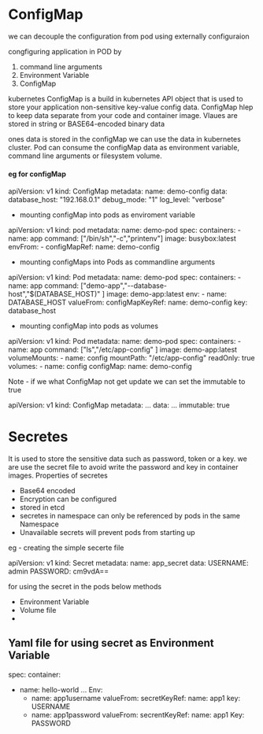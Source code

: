 # ConfigMap 

we can decouple the configuration from pod using externally configuraion 

congfiguring application in POD by 
1. command line arguments 
2. Environment Variable 
3. ConfigMap

kubernetes ConfigMap is a build in kubernetes API object that is used to store your application non-sensitive key-value config data. ConfigMap hlep to keep data separate from your code and container image. Vlaues are stored in string or BASE64-encoded binary data 

ones data is stored in the configMap we can use the data in kubernetes cluster. Pod can consume the configMap data as environment variable, command line arguments or filesystem volume. 

#### eg for configMap 

apiVersion: v1
kind: ConfigMap 
metadata: 
  name: demo-config
data:
  database_host: "192.168.0.1"
  debug_mode: "1"
  log_level: "verbose"


- mounting configMap into pods as enviroment variable 

apiVersion: v1
kind: pod
metadata: 
  name: demo-pod
spec:
  containers:
    - name: app
      command: ["/bin/sh","-c","printenv"]
      image: busybox:latest
      envFrom:
        - configMapRef:
            name: demo-config

- mounting configMaps into Pods as commandline arguments 

apiVersion: v1
kind: Pod
metadata:
  name: demo-pod
spec:
  containers:
    - name: app
      command: ["demo-app","--database-host","$(DATABASE_HOST)" ]
      image: demo-app:latest
      env: 
        - name: DATABASE_HOST
          valueFrom:
            configMapKeyRef:
              name: demo-config
              key: database_host

- mounting configMap into pods as volumes

apiVersion: v1
kind: Pod
metadata:
  name: demo-pod
spec:
  containers:
    - name: app
      command: ["ls","/etc/app-config" ]
      image: demo-app:latest
      volumeMounts:
        - name: config
          mountPath: "/etc/app-config"
          readOnly: true
  volumes:
    - name: config
      configMap: 
        name: demo-config


Note - if we what ConfigMap not get update we can set the immutable to true

apiVersion: v1
kind: ConfigMap
metadata:
  ...
data:
  ...
immutable: true 

# Secretes

It is used to store the sensitive data such as password, token or a key. we are use the secret file to avoid write the password and  key in container images. 
Properties of secretes 
- Base64 encoded 
- Encryption can be configured 
- stored in etcd
- secretes in namespace can only be referenced by pods in the same Namespace
- Unavailable secrets will prevent pods from starting up 

eg - creating the simple secerte file 

apiVersion: v1
kind: Secret
metadata: 
  name: app_secret
data:
  USERNAME: admin
  PASSWORD: cm9vdA==

for using the secret in the pods below methods 
- Environment Variable 
- Volume file 
- 

## Yaml file for using secret as Environment Variable 

spec:
  container:
  - name: hello-world
    ...
    Env:
    - name: app1username
      valueFrom:
        secretKeyRef:
          name: app1
          key: USERNAME
    - name: app1password
      valueFrom:
        secrentKeyRef:
          name: app1
          Key: PASSWORD 
  